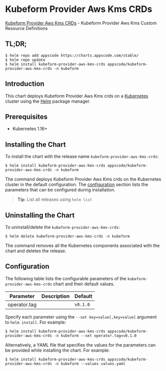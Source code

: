 # Kubeform Provider Aws Kms CRDs

[Kubeform Provider Aws Kms CRDs](https://github.com/kubeform) - Kubeform Provider Aws Kms Custom Resource Definitions

## TL;DR;

```console
$ helm repo add appscode https://charts.appscode.com/stable/
$ helm repo update
$ helm install kubeform-provider-aws-kms-crds appscode/kubeform-provider-aws-kms-crds -n kubeform
```

## Introduction

This chart deploys Kubeform Provider Aws Kms crds on a [Kubernetes](http://kubernetes.io) cluster using the [Helm](https://helm.sh) package manager.

## Prerequisites

- Kubernetes 1.16+

## Installing the Chart

To install the chart with the release name `kubeform-provider-aws-kms-crds`:

```console
$ helm install kubeform-provider-aws-kms-crds appscode/kubeform-provider-aws-kms-crds -n kubeform
```

The command deploys Kubeform Provider Aws Kms crds on the Kubernetes cluster in the default configuration. The [configuration](#configuration) section lists the parameters that can be configured during installation.

> **Tip**: List all releases using `helm list`

## Uninstalling the Chart

To uninstall/delete the `kubeform-provider-aws-kms-crds`:

```console
$ helm delete kubeform-provider-aws-kms-crds -n kubeform
```

The command removes all the Kubernetes components associated with the chart and deletes the release.

## Configuration

The following table lists the configurable parameters of the `kubeform-provider-aws-kms-crds` chart and their default values.

|  Parameter   | Description | Default  |
|--------------|-------------|----------|
| operator.tag |             | `v0.1.0` |


Specify each parameter using the `--set key=value[,key=value]` argument to `helm install`. For example:

```console
$ helm install kubeform-provider-aws-kms-crds appscode/kubeform-provider-aws-kms-crds -n kubeform --set operator.tag=v0.1.0
```

Alternatively, a YAML file that specifies the values for the parameters can be provided while
installing the chart. For example:

```console
$ helm install kubeform-provider-aws-kms-crds appscode/kubeform-provider-aws-kms-crds -n kubeform --values values.yaml
```
